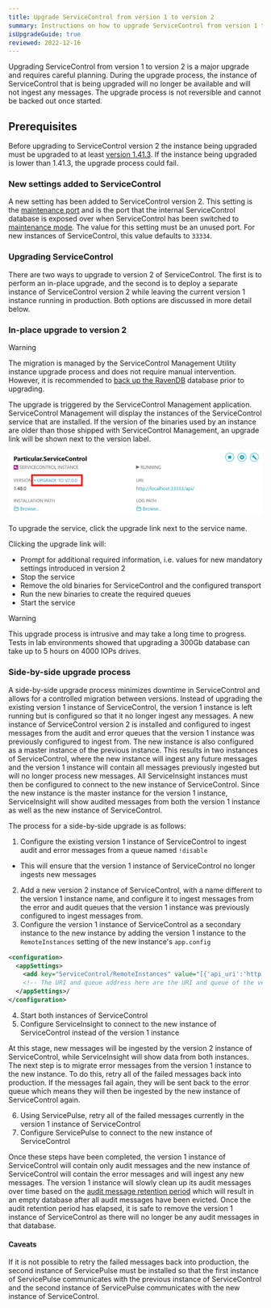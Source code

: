 ```yaml
---
title: Upgrade ServiceControl from version 1 to version 2
summary: Instructions on how to upgrade ServiceControl from version 1 to 2
isUpgradeGuide: true
reviewed: 2022-12-16
---
```


Upgrading ServiceControl from version 1 to version 2 is a major upgrade and requires careful planning. During the upgrade process, the instance of ServiceControl that is being upgraded will no longer be available and will not ingest any messages. The upgrade process is not reversible and cannot be backed out once started.

## Prerequisites

Before upgrading to ServiceControl version 2 the instance being upgraded must be upgraded to at least [version 1.41.3](https://github.com/Particular/ServiceControl/releases/tag/1.43.1). If the instance being upgraded is lower than 1.41.3, the upgrade process could fail.

### New settings added to ServiceControl

A new setting has been added to ServiceControl version 2. This setting is the [maintenance port](/servicecontrol/servicecontrol-instances/configuration.md#host-settings-servicecontroldatabasemaintenanceport) and is the port that the internal ServiceControl database is exposed over when ServiceControl has been switched to [maintenance mode](/servicecontrol/ravendb/accessing-database.md#windows-deployment-maintenance-mode). The value for this setting must be an unused port. For new instances of ServiceControl, this value defaults to `33334`.

### Upgrading ServiceControl

There are two ways to upgrade to version 2 of ServiceControl. The first is to perform an in-place upgrade, and the second is to deploy a separate instance of ServiceControl version 2 while leaving the current version 1 instance running in production. Both options are discussed in more detail below.

### In-place upgrade to version 2

> [!WARNING]
> The migration is managed by the ServiceControl Management Utility instance upgrade process and does not require manual intervention. However, it is recommended to [back up the RavenDB](/servicecontrol/backup-sc-database.md) database prior to upgrading.

The upgrade is triggered by the ServiceControl Management application. ServiceControl Management will display the instances of the ServiceControl service that are installed. If the version of the binaries used by an instance are older than those shipped with ServiceControl Management, an upgrade link will be shown next to the version label.

![](management-util-upgrade-link.png 'width=500')

To upgrade the service, click the upgrade link next to the service name.

Clicking the upgrade link will:

 * Prompt for additional required information, i.e. values for new mandatory settings introduced in version 2
 * Stop the service
 * Remove the old binaries for ServiceControl and the configured transport
 * Run the new binaries to create the required queues
 * Start the service

> [!WARNING]
> This upgrade process is intrusive and may take a long time to progress. Tests in lab environments showed that upgrading a 300Gb database can take up to 5 hours on 4000 IOPs drives.

### Side-by-side upgrade process

A side-by-side upgrade process minimizes downtime in ServiceControl and allows for a controlled migration between versions. Instead of upgrading the existing version 1 instance of ServiceControl, the version 1 instance is left running but is configured so that it no longer ingest any messages. A new instance of ServiceControl version 2 is installed and configured to ingest messages from the audit and error queues that the version 1 instance was previously configured to ingest from. The new instance is also configured as a master instance of the previous instance. This results in two instances of ServiceControl, where the new instance will ingest any future messages and the version 1 instance will contain all messages previously ingested but will no longer process new messages. All ServiceInsight instances must then be configured to connect to the new instance of ServiceControl. Since the new instance is the master instance for the version 1 instance, ServiceInsight will show audited messages from both the version 1 instance as well as the new instance of ServiceControl.

The process for a side-by-side upgrade is as follows:

1. Configure the existing version 1 instance of ServiceControl to ingest audit and error messages from a queue named `!disable`
  * This will ensure that the version 1 instance of ServiceControl no longer ingests new messages
2. Add a new version 2 instance of ServiceControl, with a name different to the version 1 instance name, and configure it to ingest messages from the error and audit queues that the version 1 instance was previously configured to ingest messages from.
3. Configure the version 1 instance of ServiceControl as a secondary instance to the new instance by adding the version 1 instance to the `RemoteInstances` setting of the new instance's `app.config`

```xml
<configuration>
  <appSettings>
    <add key="ServiceControl/RemoteInstances" value="[{'api_uri':'http://localhost:33333/api', 'queue_address':'Particular.ServiceControl'}]'"/>
    <!-- The URI and queue address here are the URI and queue of the version 1 instance of ServiceControl -->
  </appSettings>/
</configuration>
```
4. Start both instances of ServiceControl
5. Configure ServiceInsight to connect to the new instance of ServiceControl instead of the version 1 instance

At this stage, new messages will be ingested by the version 2 instance of ServiceControl, while ServiceInsight will show data from both instances. The next step is to migrate error messages from the version 1 instance to the new instance. To do this, retry all of the failed messages back into production. If the messages fail again, they will be sent back to the error queue which means they will then be ingested by the new instance of ServiceControl again.

6. Using ServicePulse, retry all of the failed messages currently in the version 1 instance of ServiceControl
7. Configure ServicePulse to connect to the new instance of ServiceControl

Once these steps have been completed, the version 1 instance of ServiceControl will contain only audit messages and the new instance of ServiceControl will contain the error messages and will ingest any new messages. The version 1 instance will slowly clean up its audit messages over time based on the [audit message retention period](/servicecontrol/servicecontrol-instances/configuration.md#data-retention-servicecontrolauditretentionperiod) which will result in an empty database after all audit messages have been evicted. Once the audit retention period has elapsed, it is safe to remove the version 1 instance of ServiceControl as there will no longer be any audit messages in that database.

#### Caveats

If it is not possible to retry the failed messages back into production, the second instance of ServicePulse must be installed so that the first instance of ServicePulse communicates with the previous instance of ServiceControl and the second instance of ServicePulse communicates with the new instance of ServiceControl.
